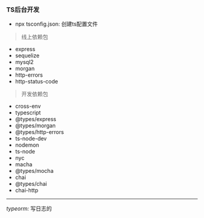 ### TS后台开发

- npx tsconfig.json: 创建ts配置文件

> 线上依赖包

- express       
- sequelize 
- mysql2 
- morgan 
- http-errors 
- http-status-code

> 开发依赖包

- cross-env 
- typescript 
- @types/express 
- @types/morgan 
- @types/http-errors 
- ts-node-dev 
- nodemon 
- ts-node 
- nyc 
- macha 
- @types/mocha 
- chai 
- @types/chai 
- chai-http

------------------------------------------

*typeorm:* 写日志的
